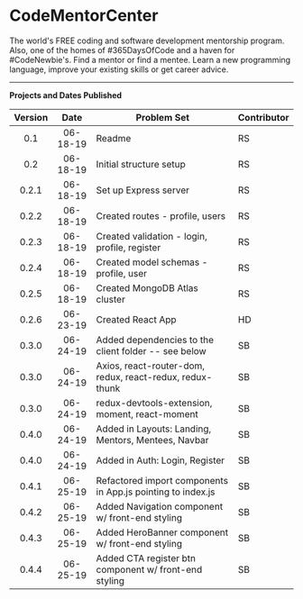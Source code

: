 # CodeMentorCenter

The world's FREE coding and software development mentorship program. Also, one of the homes of #365DaysOfCode and a haven for #CodeNewbie's. Find a mentor or find a mentee. Learn a new programming language, improve your existing skills or get career advice.

---

**Projects and Dates Published**

| Version |   Date   | Problem Set                                                 | Contributor |
| :-----: | :------: | ----------------------------------------------------------- | ----------- |
|   0.1   | 06-18-19 | Readme                                                      | RS          |
|   0.2   | 06-18-19 | Initial structure setup                                     | RS          |
|  0.2.1  | 06-18-19 | Set up Express server                                       | RS          |
|  0.2.2  | 06-18-19 | Created routes - profile, users                             | RS          |
|  0.2.3  | 06-18-19 | Created validation - login, profile, register               | RS          |
|  0.2.4  | 06-18-19 | Created model schemas - profile, user                       | RS          |
|  0.2.5  | 06-18-19 | Created MongoDB Atlas cluster                               | RS          |
|  0.2.6  | 06-23-19 | Created React App                                           | HD          |
|  0.3.0  | 06-24-19 | Added dependencies to the client folder -- see below        | SB          |
|  0.3.0  | 06-24-19 | Axios, react-router-dom, redux, react-redux, redux-thunk    | SB          |
|  0.3.0  | 06-24-19 | redux-devtools-extension, moment, react-moment              | SB          |
|  0.4.0  | 06-24-19 | Added in Layouts: Landing, Mentors, Mentees, Navbar         | SB          |
|  0.4.0  | 06-24-19 | Added in Auth: Login, Register                              | SB          |
|  0.4.1  | 06-25-19 | Refactored import components in App.js pointing to index.js | SB          |
|  0.4.2  | 06-25-19 | Added Navigation component w/ front-end styling             | SB          |
|  0.4.3  | 06-25-19 | Added HeroBanner component w/ front-end styling             | SB          |
|  0.4.4  | 06-25-19 | Added CTA register btn component w/ front-end styling       | SB          |
